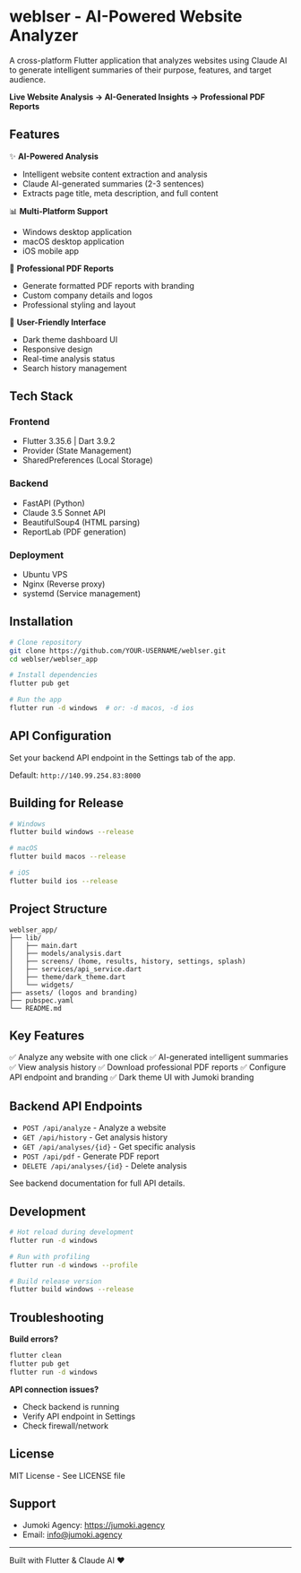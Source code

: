 # weblser - AI-Powered Website Analyzer

A cross-platform Flutter application that analyzes websites using Claude AI to generate intelligent summaries of their purpose, features, and target audience.

**Live Website Analysis → AI-Generated Insights → Professional PDF Reports**

## Features

✨ **AI-Powered Analysis**
- Intelligent website content extraction and analysis
- Claude AI-generated summaries (2-3 sentences)
- Extracts page title, meta description, and full content

📊 **Multi-Platform Support**
- Windows desktop application
- macOS desktop application
- iOS mobile app

💼 **Professional PDF Reports**
- Generate formatted PDF reports with branding
- Custom company details and logos
- Professional styling and layout

📱 **User-Friendly Interface**
- Dark theme dashboard UI
- Responsive design
- Real-time analysis status
- Search history management

## Tech Stack

### Frontend
- Flutter 3.35.6 | Dart 3.9.2
- Provider (State Management)
- SharedPreferences (Local Storage)

### Backend
- FastAPI (Python)
- Claude 3.5 Sonnet API
- BeautifulSoup4 (HTML parsing)
- ReportLab (PDF generation)

### Deployment
- Ubuntu VPS
- Nginx (Reverse proxy)
- systemd (Service management)

## Installation

```bash
# Clone repository
git clone https://github.com/YOUR-USERNAME/weblser.git
cd weblser/weblser_app

# Install dependencies
flutter pub get

# Run the app
flutter run -d windows  # or: -d macos, -d ios
```

## API Configuration

Set your backend API endpoint in the Settings tab of the app.

Default: `http://140.99.254.83:8000`

## Building for Release

```bash
# Windows
flutter build windows --release

# macOS
flutter build macos --release

# iOS
flutter build ios --release
```

## Project Structure

```
weblser_app/
├── lib/
│   ├── main.dart
│   ├── models/analysis.dart
│   ├── screens/ (home, results, history, settings, splash)
│   ├── services/api_service.dart
│   ├── theme/dark_theme.dart
│   └── widgets/
├── assets/ (logos and branding)
├── pubspec.yaml
└── README.md
```

## Key Features

✅ Analyze any website with one click
✅ AI-generated intelligent summaries
✅ View analysis history
✅ Download professional PDF reports
✅ Configure API endpoint and branding
✅ Dark theme UI with Jumoki branding

## Backend API Endpoints

- `POST /api/analyze` - Analyze a website
- `GET /api/history` - Get analysis history
- `GET /api/analyses/{id}` - Get specific analysis
- `POST /api/pdf` - Generate PDF report
- `DELETE /api/analyses/{id}` - Delete analysis

See backend documentation for full API details.

## Development

```bash
# Hot reload during development
flutter run -d windows

# Run with profiling
flutter run -d windows --profile

# Build release version
flutter build windows --release
```

## Troubleshooting

**Build errors?**
```bash
flutter clean
flutter pub get
flutter run -d windows
```

**API connection issues?**
- Check backend is running
- Verify API endpoint in Settings
- Check firewall/network

## License

MIT License - See LICENSE file

## Support

- Jumoki Agency: https://jumoki.agency
- Email: info@jumoki.agency

---

Built with Flutter & Claude AI ❤️
